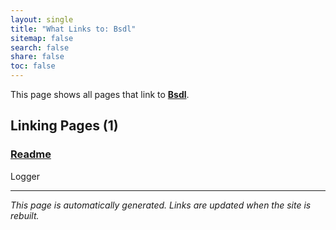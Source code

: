 ```yaml
---
layout: single
title: "What Links to: Bsdl"
sitemap: false
search: false
share: false
toc: false
---
```


This page shows all pages that link to **[Bsdl](/BSDL/)**.

## Linking Pages (1)

### [Readme](/vendor/bundle/ruby/3.1.0/gems/logger-1.6.6/README/)

Logger

---


*This page is automatically generated. Links are updated when the site is rebuilt.*
